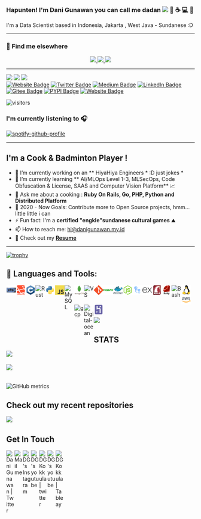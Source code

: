 ### Hapunten! I'm Dani Gunawan you can call me dadan <img src="https://raw.githubusercontent.com/MartinHeinz/MartinHeinz/master/wave.gif" width="25px"> :robot: :coffee: :computer: :tada:

I'm a Data Scientist based in Indonesia, Jakarta , West Java - Sundanese :D

<hr>

### 📢 Find me elsewhere

<p align="center">
  <a href="https://discord.com/">
    <img src="https://badges.aleen42.com/src/discord.svg">
  </a>
  <a href="https://slack.com/">
    <img src="https://badges.aleen42.com/src/slack.svg">
  </a>
  <a href="https://store.steampowered.com/">
    <img src="https://badges.aleen42.com/src/steam.svg">
  </a>  
</p>
<hr>

![](https://img.shields.io/badge/Engineering%20-Telco%20-blue)  ![](https://img.shields.io/badge/Studying%20-ML/AI%20SecOps%20-brightgreen) ![](https://img.shields.io/badge/Love-Innovation|Creation|Improvisation|Exploration-yellow)    
[![Website Badge](https://img.shields.io/badge/-danigunawan.github.io-4E69C8?style=flat-square&labelColor=4E69C8&logo=Firefox&link=https://danigunawan.github.io)](http://danigunawan.github.io) 
[![Twitter Badge](https://img.shields.io/badge/-@danigunawan-00acee?style=flat-square&labelColor=00acee&logo=twitter&logoColor=white&link=https://#)](https://#) 
[![Medium Badge](https://img.shields.io/badge/-@danigunawan-14c767?style=flat-square&labelColor=14c767&logo=Medium&link=https://medium.com/@danigunawan)](https://medium.com/@danigunawan) 
[![LinkedIn Badge](https://img.shields.io/badge/-@danigunawan-0e76a8?style=flat-square&labelColor=0e76a8&logo=Gitee&link=https://www.linkedin.com/in/dani-gunawan/)](https://www.linkedin.com/in/dani-gunawan/)
[![Gitee Badge](https://img.shields.io/badge/-@Gitee-red?style=flat-square&labelColor=orange&logo=github&link=https://gitee.com/danigunawan/)](https://gitee.com/danigunawan/)
[![PYPI Badge](https://img.shields.io/badge/-@pypi-blue?style=flat-square&labelColor=yellow&logo=python&link=https://pypi.org/user/danigunawan/)](https://pypi.org/user/danigunawan/)
[![Website Badge](https://img.shields.io/badge/-@dev.to-3e61a2?style=flat-square&labelColor=233659&logo=Firefox&link=https://danigunawan.github.io)](http://dev.to/danigunawan) 

![visitors](https://visitor-badge.laobi.icu/badge?page_id=danigunawan.profile.id)

### I'm currently listening to 🎧

[![spotify-github-profile](https://spotify-github-profile.vercel.app/api/view?uid=9qoi52ssv36ip8zy92yal0lfk&cover_image=true&theme=default&show_offline=true&background_color=121212&bar_color_cover=false)](https://spotify-github-profile.vercel.app/api/view?uid=9qoi52ssv36ip8zy92yal0lfk&redirect=true)

----------
## I'm a Cook & Badminton Player !
- 🔭 I’m currently working on an ** HiyaHiya Engineers * :D just jokes *
- 🌱 I’m currently learning ** AI/MLOps Level 1-3, MLSecOps, Code Obfuscation & License, SAAS and Computer Vision Platform** 📈
- 💬 Ask me about a cooking : **Ruby On Rails, Go, PHP, Python and Distributed Platform**
- 🥅 2020 - Now Goals: Contribute more to Open Source projects, hmm... little little i can
- ⚡ Fun fact: I'm a **certified "engkle"sundanese cultural games** ⛰️
- 📫 How to reach me: hi@danigunawan.my.id
- 📝 Check out my **[Resume](https://danigunawan.github.io/about/)**

----------

[![trophy](https://github-profile-trophy.vercel.app/?username=danigunawan&theme=onedark)](https://github.com/ryo-ma/github-profile-trophy)


## 🚀 Languages and Tools:

<img align="left" alt="Laravel" width="26px" src="https://raw.githubusercontent.com/devicons/devicon/master/icons/php/php-original.svg"/>
<img align="left" alt="Laravel" width="26px" src="https://raw.githubusercontent.com/devicons/devicon/master/icons/laravel/laravel-plain-wordmark.svg"/>
<img align="left" alt="CPP" width="26px" src="https://raw.githubusercontent.com/github/explore/80688e429a7d4ef2fca1e82350fe8e3517d3494d/topics/cpp/cpp.png" />
<img align="left" alt="Rust" width="26px" style="background-color: white" src="https://cdn.jsdelivr.net/gh/devicons/devicon/icons/rust/rust-plain.svg" />
<img align="left" alt="Python" width="26px" src="https://raw.githubusercontent.com/devicons/devicon/master/icons/python/python-original.svg" />
<img align="left" alt="JavaScript" width="26px" src="https://raw.githubusercontent.com/devicons/devicon/master/icons/javascript/javascript-original.svg" />
<img align="left" alt="MySQL" width="26px" src="https://www.mysql.com/common/logos/logo-mysql-170x115.png" />
<img align="left" alt="MongoDB" width="26px" src="https://raw.githubusercontent.com/devicons/devicon/master/icons/mongodb/mongodb-original-wordmark.svg" />
<img align="left" alt="VS" width="26px" src="https://upload.wikimedia.org/wikipedia/commons/thumb/9/9a/Visual_Studio_Code_1.35_icon.svg/240px-Visual_Studio_Code_1.35_icon.svg.png" />
<img align="left" alt="Git" width="26px" src="https://raw.githubusercontent.com/devicons/devicon/master/icons/git/git-original.svg"/>
<img align="left" alt="NGINX" width="26px" src="https://raw.githubusercontent.com/devicons/devicon/master/icons/nginx/nginx-original.svg"/>
<img align="left" alt="Docker" width="26px" src="https://raw.githubusercontent.com/devicons/devicon/master/icons/docker/docker-original-wordmark.svg" />
<img align="left" alt="NodeJS" width="26px" src="https://raw.githubusercontent.com/devicons/devicon/master/icons/nodejs/nodejs-original.svg" />
<img align="left" alt="Actions" width="26px" src="https://raw.githubusercontent.com/github/explore/2c7e603b797535e5ad8b4beb575ab3b7354666e1/topics/actions/actions.png" />
<img align="left" alt="ExpressJS" width="26px" src="https://raw.githubusercontent.com/devicons/devicon/master/icons/express/express-original.svg"/>
<img align="left" alt="RubyOnRails" width="26px" src="https://raw.githubusercontent.com/devicons/devicon/master/icons/rails/rails-original-wordmark.svg"/>
<img align="left" alt="Ruby" width="26px" src="https://raw.githubusercontent.com/devicons/devicon/master/icons/ruby/ruby-original-wordmark.svg"/>
<img align="left" alt="Bash" width="26px" src="https://upload.wikimedia.org/wikipedia/commons/thumb/4/4b/Bash_Logo_Colored.svg/240px-Bash_Logo_Colored.svg.png" />
<img align="left" alt="Linux" width="26px" src="https://raw.githubusercontent.com/devicons/devicon/master/icons/linux/linux-original.svg" />
<img align="left" alt="AWS" width="26px" src="https://raw.githubusercontent.com/github/explore/80688e429a7d4ef2fca1e82350fe8e3517d3494d/topics/aws/aws.png" />
<img align="left" alt="gcp" width="26px" src="https://parshnt.github.io/assets/icons/gcp.png" />
<img align="left" alt="Digital-ocean" width="26px" src="https://upload.wikimedia.org/wikipedia/commons/thumb/f/ff/DigitalOcean_logo.svg/240px-DigitalOcean_logo.svg.png" />
<img align="left" alt="Heroku" width="26px" src="https://raw.githubusercontent.com/devicons/devicon/master/icons/heroku/heroku-plain.svg" />
<br>
<br>
<br>
<br>
<br>
<a href="https://github.com/danigunawan">
  <img src="https://github-readme-stats.vercel.app/api/top-langs/?username=danigunawan&layout=compact&show_icons=true&theme=dark" />
</a>

## STATS
<a href="https://github.com/danigunawan">
  <img src="https://github-readme-stats.vercel.app/api?username=danigunawan&hide=prs&layout=compact&show_icons=true&theme=dark" />
</a>
<br>
<br>
<a href="https://github.com/danigunawan">
    <img src="https://github-readme-streak-stats.herokuapp.com/?user=danigunawan&theme=dark" />
</a>

<br>
<br>

![GitHub metrics](https://metrics.lecoq.io/danigunawan)  

<h2> Check out my recent repositories</h2>
<a href="https://github.com/danigunawan/dgo-cms">
  <img src="https://github-readme-stats.vercel.app/api/pin/?username=danigunawan&repo=dgo-cms&layout=compact&show_icons=true&theme=dark" />
</a>

## Get In Touch

<a href="#" target="_blank">
  <img align="left" alt="Dani Gunawan | Twitter" width="22px" src="https://cdn.jsdelivr.net/npm/simple-icons@v3/icons/linkedin.svg" />
</a>
<a href="mailto:hi@danigunawan.my.id" target="_blank">
  <img align="left" alt="Mail me" width="22px" src="https://cdn.jsdelivr.net/npm/simple-icons@v3/icons/gmail.svg" />
</a>
<a href="#" target="_blank">
  <img align="left" alt="DG's Instagram" width="22px" src="https://cdn.jsdelivr.net/npm/simple-icons@v3/icons/instagram.svg" />
</a>
<a href="#" target="_blank">
  <img align="left" alt="DG's youtube" width="22px" src="https://cdn.jsdelivr.net/npm/simple-icons@v3/icons/youtube.svg" />
</a>
<a href="#" target="_blank">
  <img align="left" alt="DG Kokkula | twitter" width="22px" src="https://cdn.jsdelivr.net/npm/simple-icons@v3/icons/twitter.svg" />
</a>
<a href="#" target="_blank">
  <img align="left" alt="DG's youtube" width="22px" src="https://cdn.jsdelivr.net/npm/simple-icons@v3/icons/kaggle.svg" />
</a>
<a href="#" target="_blank">
  <img align="left" alt="DG Kokkula | Tableay" width="22px" src="https://cdn.jsdelivr.net/npm/simple-icons@v3/icons/tableau.svg" />
</a>
<br>
